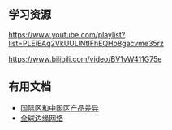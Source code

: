 ## 学习资源
https://www.youtube.com/playlist?list=PLEiEAq2VkUULlNtIFhEQHo8gacvme35rz

https://www.bilibili.com/video/BV1vW411G75e

## 有用文档
* [国际区和中国区产品差异](https://docs.amazonaws.cn/aws/latest/userguide/cloudfront.html#feature-diff)
* [全球边缘网络](https://aws.amazon.com/cn/cloudfront/features/?whats-new-cloudfront.sort-by=item.additionalFields.postDateTime&whats-new-cloudfront.sort-order=desc)

